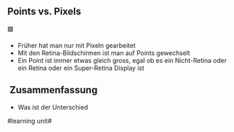 ## Points vs. Pixels
🟪

- Früher hat man nur mit Pixeln gearbeitet
- Mit den Retina-Bildschirmen ist man auf Points gewechselt
- Ein Point ist immer etwas gleich gross, egal ob es ein Nicht-Retina oder ein Retina oder ein Super-Retina Display ist

##  Zusammenfassung
- Was ist der Unterschied

#learning unit#
